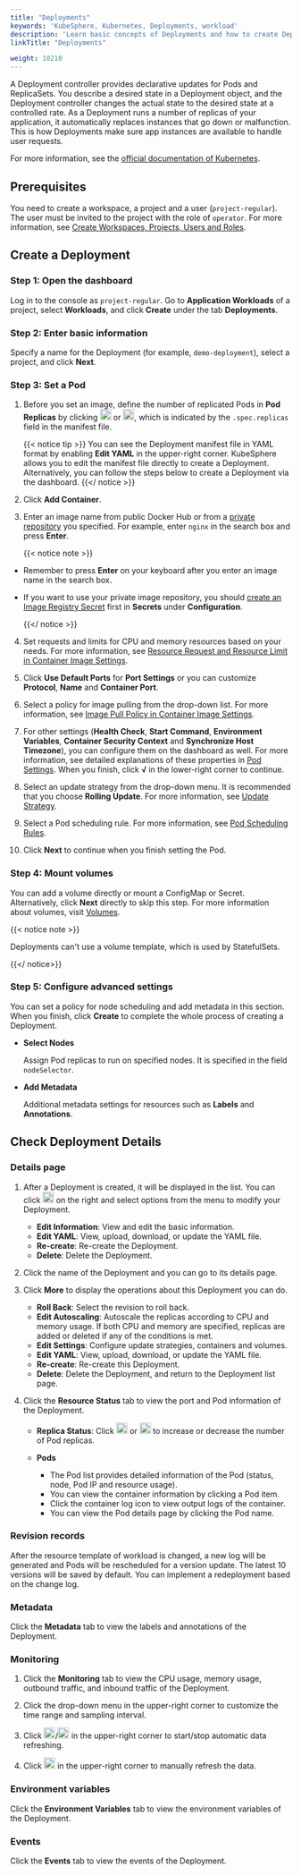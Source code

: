 ```yaml
---
title: "Deployments"
keywords: 'KubeSphere, Kubernetes, Deployments, workload'
description: 'Learn basic concepts of Deployments and how to create Deployments in KubeSphere.'
linkTitle: "Deployments"

weight: 10210
---
```


A Deployment controller provides declarative updates for Pods and ReplicaSets. You describe a desired state in a Deployment object, and the Deployment controller changes the actual state to the desired state at a controlled rate. As a Deployment runs a number of replicas of your application, it automatically replaces instances that go down or malfunction. This is how Deployments make sure app instances are available to handle user requests.

For more information, see the [official documentation of Kubernetes](https://kubernetes.io/docs/concepts/workloads/controllers/deployment/).

## Prerequisites

You need to create a workspace, a project and a user (`project-regular`). The user must be invited to the project with the role of `operator`. For more information, see [Create Workspaces, Projects, Users and Roles](../../../quick-start/create-workspace-and-project/).

## Create a Deployment

### Step 1: Open the dashboard

Log in to the console as `project-regular`. Go to **Application Workloads** of a project, select **Workloads**, and click **Create** under the tab **Deployments**.

### Step 2: Enter basic information

Specify a name for the Deployment (for example, `demo-deployment`), select a project, and click **Next**.

### Step 3: Set a Pod

1. Before you set an image, define the number of replicated Pods in **Pod Replicas** by clicking <img src="/images/docs/project-user-guide/application-workloads/deployments/plus-icon.png" width="20px" /> or <img src="/images/docs/project-user-guide/application-workloads/deployments/minus-icon.png" width="20px" />, which is indicated by the `.spec.replicas` field in the manifest file.

    {{< notice tip >}}
You can see the Deployment manifest file in YAML format by enabling **Edit YAML** in the upper-right corner. KubeSphere allows you to edit the manifest file directly to create a Deployment. Alternatively, you can follow the steps below to create a Deployment via the dashboard.
    {{</ notice >}}

2. Click **Add Container**.

3. Enter an image name from public Docker Hub or from a [private repository](../../configuration/image-registry/) you specified. For example, enter `nginx` in the search box and press **Enter**.

    {{< notice note >}}

- Remember to press **Enter** on your keyboard after you enter an image name in the search box.
- If you want to use your private image repository, you should [create an Image Registry Secret](../../configuration/image-registry/) first in **Secrets** under **Configuration**.

    {{</ notice >}}

4. Set requests and limits for CPU and memory resources based on your needs. For more information, see [Resource Request and Resource Limit in Container Image Settings](../container-image-settings/#add-container-image).

5. Click **Use Default Ports** for **Port Settings** or you can customize **Protocol**, **Name** and **Container Port**.

6. Select a policy for image pulling from the drop-down list. For more information, see [Image Pull Policy in Container Image Settings](../container-image-settings/#add-container-image).

7. For other settings (**Health Check**, **Start Command**, **Environment Variables**, **Container Security Context** and **Synchronize Host Timezone**), you can configure them on the dashboard as well. For more information, see detailed explanations of these properties in [Pod Settings](../container-image-settings/#add-container-image). When you finish, click **√** in the lower-right corner to continue.

8. Select an update strategy from the drop-down menu. It is recommended that you choose **Rolling Update**. For more information, see [Update Strategy](../container-image-settings/#update-strategy).

9. Select a Pod scheduling rule. For more information, see [Pod Scheduling Rules](../container-image-settings/#pod-scheduling-rules).

10. Click **Next** to continue when you finish setting the Pod.

### Step 4: Mount volumes

You can add a volume directly or mount a ConfigMap or Secret. Alternatively, click **Next** directly to skip this step. For more information about volumes, visit [Volumes](../../storage/volumes/#mount-a-volume).

{{< notice note >}}

Deployments can't use a volume template, which is used by StatefulSets.

{{</ notice>}}

### Step 5: Configure advanced settings

You can set a policy for node scheduling and add metadata in this section. When you finish, click **Create** to complete the whole process of creating a Deployment.

- **Select Nodes**

  Assign Pod replicas to run on specified nodes. It is specified in the field `nodeSelector`.

- **Add Metadata**

  Additional metadata settings for resources such as **Labels** and **Annotations**.

## Check Deployment Details

### Details page

1. After a Deployment is created, it will be displayed in the list. You can click <img src="/images/docs/project-user-guide/application-workloads/deployments/three-dots.png" width="20px" /> on the right and select options from the menu to modify your Deployment.

    - **Edit Information**: View and edit the basic information.
    - **Edit YAML**: View, upload, download, or update the YAML file.
    - **Re-create**: Re-create the Deployment.
    - **Delete**: Delete the Deployment.

2. Click the name of the Deployment and you can go to its details page.

3. Click **More** to display the operations about this Deployment you can do.

    - **Roll Back**: Select the revision to roll back.
    - **Edit Autoscaling**: Autoscale the replicas according to CPU and memory usage. If both CPU and memory are specified, replicas are added or deleted if any of the conditions is met.
    - **Edit Settings**: Configure update strategies, containers and volumes.
    - **Edit YAML**: View, upload, download, or update the YAML file.
    - **Re-create**: Re-create this Deployment.
    - **Delete**: Delete the Deployment, and return to the Deployment list page.

4. Click the **Resource Status** tab to view the port and Pod information of the Deployment.

    - **Replica Status**: Click <img src="/images/docs/common-icons/replica-plus-icon.png" width="20px" /> or <img src="/images/docs/common-icons/replica-minus-icon.png" width="20px" /> to increase or decrease the number of Pod replicas.
    - **Pods**

        - The Pod list provides detailed information of the Pod (status, node, Pod IP and resource usage).
        - You can view the container information by clicking a Pod item.
        - Click the container log icon to view output logs of the container.
        - You can view the Pod details page by clicking the Pod name.

### Revision records

After the resource template of workload is changed, a new log will be generated and Pods will be rescheduled for a version update. The latest 10 versions will be saved by default. You can implement a redeployment based on the change log.

### Metadata

Click the **Metadata** tab to view the labels and annotations of the Deployment.

### Monitoring

1. Click the **Monitoring** tab to view the CPU usage, memory usage, outbound traffic, and inbound traffic of the Deployment.

2. Click the drop-down menu in the upper-right corner to customize the time range and sampling interval.

3. Click <img src="/images/docs/project-user-guide/application-workloads/deployments/deployments_autorefresh_start.png" width="20px" />/<img src="/images/docs/project-user-guide/application-workloads/deployments/deployments_autorefresh_stop.png" width="20px" /> in the upper-right corner to start/stop automatic data refreshing.

4. Click <img src="/images/docs/project-user-guide/application-workloads/deployments/deployments_refresh.png" width="20px" /> in the upper-right corner to manually refresh the data.

### Environment variables

Click the **Environment Variables** tab to view the environment variables of the Deployment.

### Events

Click the **Events** tab to view the events of the Deployment.
